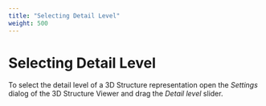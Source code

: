 ```yaml
---
title: "Selecting Detail Level"
weight: 500
---
```



# Selecting Detail Level

To select the detail level of a 3D Structure representation open the _Settings_ dialog of the 3D Structure Viewer and drag the _Detail level_ slider.

